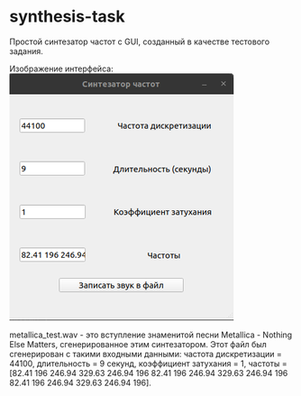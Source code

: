 # synthesis-task
Простой синтезатор частот с GUI, созданный в качестве тестового задания.

Изображение интерфейса: ![Демонстрация интерфейса](doc_image.png)



metallica_test.wav - это вступление знаменитой песни Metallica - Nothing Else Matters, сгенерированное этим синтезатором.
Этот файл был сгенерирован с такими входными данными: частота дискретизации = 44100, длительность = 9 секунд, 
коэффициент затухания = 1, частоты = [82.41 196 246.94 329.63 246.94 196 82.41 196 246.94 329.63 246.94 196 82.41 196 246.94 329.63 246.94 196].